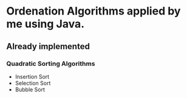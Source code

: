 # Ordenation Algorithms applied by me using Java.

## Already implemented

### Quadratic Sorting Algorithms

* Insertion Sort
* Selection Sort
* Bubble Sort
